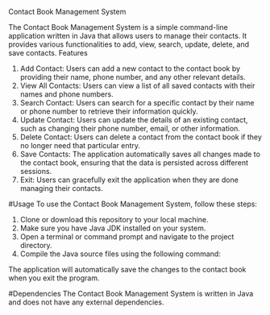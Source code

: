 Contact Book Management System

The Contact Book Management System is a simple command-line application written in Java that allows users to manage their contacts. It provides various functionalities to add, view, search, update, delete, and save contacts.
Features
1. Add Contact: Users can add a new contact to the contact book by providing their name, phone number, and any other relevant details.
2. View All Contacts: Users can view a list of all saved contacts with their names and phone numbers.
3. Search Contact: Users can search for a specific contact by their name or phone number to retrieve their information quickly.
4. Update Contact: Users can update the details of an existing contact, such as changing their phone number, email, or other information.
5. Delete Contact: Users can delete a contact from the contact book if they no longer need that particular entry.
6. Save Contacts: The application automatically saves all changes made to the contact book, ensuring that the data is persisted across different sessions.
7. Exit: Users can gracefully exit the application when they are done managing their contacts.

#Usage
To use the Contact Book Management System, follow these steps:

1. Clone or download this repository to your local machine.
2. Make sure you have Java JDK installed on your system.
3. Open a terminal or command prompt and navigate to the project directory.
4. Compile the Java source files using the following command:

The application will automatically save the changes to the contact book when you exit the program.

#Dependencies
The Contact Book Management System is written in Java and does not have any external dependencies.
